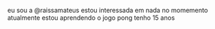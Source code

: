 eu sou a @raissamateus
estou interessada em nada no momemento 
atualmente estou aprendendo o jogo pong 
tenho 15 anos 

